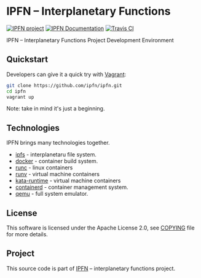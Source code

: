 # IPFN – Interplanetary Functions

[![IPFN project](https://img.shields.io/badge/project-IPFN-blue.svg?style=flat-square)](https://github.com/ipfn)
[![IPFN Documentation](https://img.shields.io/badge/documentation-IPFN-blue.svg?style=flat-square)](//ipfn.github.io/documentation/)
[![Travis CI](https://travis-ci.org/ipfn/ipfn.svg?branch=master)](https://travis-ci.org/ipfn/ipfn)

IPFN – Interplanetary Functions Project Development Environment

## Quickstart

Developers can give it a quick try with [Vagrant](https://www.vagrantup.com/):

```sh
git clone https://github.com/ipfn/ipfn.git
cd ipfn
vagrant up
```

Note: take in mind it's just a beginning.

## Technologies

IPFN brings many technologies together.

* [ipfs](https://github.com/ipfs/go-ipfs/) - interplanetaru file system.
* [docker](https://github.com/docker/docker-ce) - container build system.
* [runc](https://github.com/opencontainers/runc) - linux containers
* [runv](https://github.com/hyperhq/runv) - virtual machine containers
* [kata-runtime](https://github.com/kata-containers/runtime) - virtual machine containers
* [containerd](https://github.com/containerd/containerd) - container management system.
* [qemu](https://www.qemu.org/) - full system emulator.

## License

This software is licensed under the Apache License 2.0, see [COPYING](https://github.com/ipfn/ipfn/blob/master/COPYING) file for more details.

## Project

This source code is part of [IPFN](https://github.com/ipfn) – interplanetary functions project.
